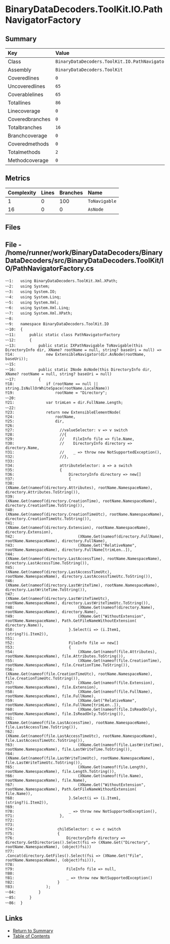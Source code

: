 ﻿# BinaryDataDecoders.ToolKit.IO.PathNavigatorFactory

## Summary

| Key             | Value                                                |
| :-------------- | :--------------------------------------------------- |
| Class           | `BinaryDataDecoders.ToolKit.IO.PathNavigatorFactory` |
| Assembly        | `BinaryDataDecoders.ToolKit`                         |
| Coveredlines    | `0`                                                  |
| Uncoveredlines  | `65`                                                 |
| Coverablelines  | `65`                                                 |
| Totallines      | `86`                                                 |
| Linecoverage    | `0`                                                  |
| Coveredbranches | `0`                                                  |
| Totalbranches   | `16`                                                 |
| Branchcoverage  | `0`                                                  |
| Coveredmethods  | `0`                                                  |
| Totalmethods    | `2`                                                  |
| Methodcoverage  | `0`                                                  |

## Metrics

| Complexity | Lines | Branches | Name          |
| :--------- | :---- | :------- | :------------ |
| 1          | 0     | 100      | `ToNavigable` |
| 16         | 0     | 0        | `AsNode`      |

## Files

## File - /home/runner/work/BinaryDataDecoders/BinaryDataDecoders/src/BinaryDataDecoders.ToolKit/IO/PathNavigatorFactory.cs

```CSharp
〰1:   using BinaryDataDecoders.ToolKit.Xml.XPath;
〰2:   using System;
〰3:   using System.IO;
〰4:   using System.Linq;
〰5:   using System.Xml;
〰6:   using System.Xml.Linq;
〰7:   using System.Xml.XPath;
〰8:   
〰9:   namespace BinaryDataDecoders.ToolKit.IO
〰10:  {
〰11:      public static class PathNavigatorFactory
〰12:      {
〰13:          public static IXPathNavigable ToNavigable(this DirectoryInfo dir, XName? rootName = null, string? baseUri = null) =>
‼14:              new ExtensibleNavigator(dir.AsNode(rootName, baseUri));
〰15:  
〰16:          public static INode AsNode(this DirectoryInfo dir, XName? rootName = null, string? baseUri = null)
〰17:          {
‼18:              if (rootName == null || string.IsNullOrWhiteSpace(rootName.LocalName))
‼19:                  rootName = "Directory";
〰20:  
‼21:              var trimLen = dir.FullName.Length;
〰22:  
‼23:              return new ExtensibleElementNode(
‼24:                  rootName,
‼25:                  dir,
‼26:  
‼27:                    //valueSelector: v => v switch
‼28:                    //{
‼29:                    //    FileInfo file => file.Name,
‼30:                    //    DirectoryInfo directory => directory.Name,
‼31:                    //    _ => throw new NotSupportedException(),
‼32:                    //},
‼33:  
‼34:                    attributeSelector: a => a switch
‼35:                    {
‼36:                        DirectoryInfo directory => new[]
‼37:                        {
‼38:                            (XName.Get(nameof(directory.Attributes), rootName.NamespaceName), directory.Attributes.ToString()),
‼39:                            (XName.Get(nameof(directory.CreationTime), rootName.NamespaceName), directory.CreationTime.ToString()),
‼40:                            (XName.Get(nameof(directory.CreationTimeUtc), rootName.NamespaceName), directory.CreationTimeUtc.ToString()),
‼41:                            (XName.Get(nameof(directory.Extension), rootName.NamespaceName), directory.Extension),
‼42:                            (XName.Get(nameof(directory.FullName), rootName.NamespaceName), directory.FullName),
‼43:                            (XName.Get("RelativeName", rootName.NamespaceName), directory.FullName[trimLen..]),
‼44:                            (XName.Get(nameof(directory.LastAccessTime), rootName.NamespaceName), directory.LastAccessTime.ToString()),
‼45:                            (XName.Get(nameof(directory.LastAccessTimeUtc), rootName.NamespaceName), directory.LastAccessTimeUtc.ToString()),
‼46:                            (XName.Get(nameof(directory.LastWriteTime), rootName.NamespaceName), directory.LastWriteTime.ToString()),
‼47:                            (XName.Get(nameof(directory.LastWriteTimeUtc), rootName.NamespaceName), directory.LastWriteTimeUtc.ToString()),
‼48:                            (XName.Get(nameof(directory.Name), rootName.NamespaceName), directory.Name),
‼49:                            (XName.Get("WithoutExtension", rootName.NamespaceName), Path.GetFileNameWithoutExtension( directory.Name)),
‼50:                        }.Select(i => (i.Item1, (string?)i.Item2)),
‼51:  
‼52:                        FileInfo file => new[]
‼53:                        {
‼54:                            (XName.Get(nameof(file.Attributes), rootName.NamespaceName), file.Attributes.ToString()),
‼55:                            (XName.Get(nameof(file.CreationTime), rootName.NamespaceName), file.CreationTime.ToString()),
‼56:                            (XName.Get(nameof(file.CreationTimeUtc), rootName.NamespaceName), file.CreationTimeUtc.ToString()),
‼57:                            (XName.Get(nameof(file.Extension), rootName.NamespaceName), file.Extension),
‼58:                            (XName.Get(nameof(file.FullName), rootName.NamespaceName), file.FullName),
‼59:                            (XName.Get("RelativeName", rootName.NamespaceName), file.FullName[trimLen..]),
‼60:                            (XName.Get(nameof(file.IsReadOnly), rootName.NamespaceName), file.IsReadOnly.ToString()),
‼61:                            (XName.Get(nameof(file.LastAccessTime), rootName.NamespaceName), file.LastAccessTime.ToString()),
‼62:                            (XName.Get(nameof(file.LastAccessTimeUtc), rootName.NamespaceName), file.LastAccessTimeUtc.ToString()),
‼63:                            (XName.Get(nameof(file.LastWriteTime), rootName.NamespaceName), file.LastWriteTime.ToString()),
‼64:                            (XName.Get(nameof(file.LastWriteTimeUtc), rootName.NamespaceName), file.LastWriteTimeUtc.ToString()),
‼65:                            (XName.Get(nameof(file.Length), rootName.NamespaceName), file.Length.ToString()),
‼66:                            (XName.Get(nameof(file.Name), rootName.NamespaceName), file.Name),
‼67:                            (XName.Get("WithoutExtension", rootName.NamespaceName), Path.GetFileNameWithoutExtension( file.Name)),
‼68:                        }.Select(i => (i.Item1, (string?)i.Item2)),
‼69:  
‼70:                        _ => throw new NotSupportedException(),
‼71:                    },
‼72:  
‼73:  
‼74:                   childSelector: c => c switch
‼75:                   {
‼76:                       DirectoryInfo directory => directory.GetDirectories().Select(fsi => (XName.Get("Directory", rootName.NamespaceName), (object)fsi))
‼77:                                          .Concat(directory.GetFiles().Select(fsi => (XName.Get("File", rootName.NamespaceName), (object)fsi))),
‼78:  
‼79:                       FileInfo file => null,
‼80:  
‼81:                       _ => throw new NotSupportedException()
‼82:                   }
‼83:              );
〰84:          }
〰85:      }
〰86:  }
```

## Links

* [Return to Summary](Summary.md)
* [Table of Contents](../TOC.md)

